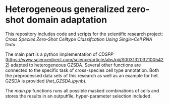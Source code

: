 # Heterogeneous generalized zero-shot domain adaptation
This repository includes code and scripts for the scientific research project: *Cross Species Zero-Shot Celltype Classifcation Using Single-Cell RNA Data*.

The main part is a python implementation of *CDSPP* (<https://www.sciencedirect.com/science/article/abs/pii/S0031320321005422>) adapted to heterogeneous GZSDA.
Several other functions are connected to the specific task of cross-species cell type annotation.
Both the preprocessed data sets of this research as well as an example for het. GZSDA is provided (*het_GZSDA.ipynb*).

The *main.py* functions runs all possible masked combinations of cells and stores the results in an outputfile, hyper-parameter selection included.

